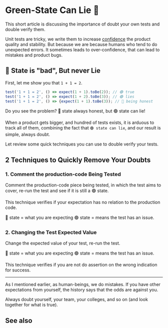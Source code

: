 # Green-State Can Lie 🤥

This short article is discussing the importance of doubt your own tests and double verify them.

Unit tests are tricky, we write them to increase [confidence](./pros.md#confidence) the product quality and stability.
But because we are because humans who tend to do unexpected errors. It sometimes leads to over-confidence, that can lead to mistakes and product bugs.

<!-- arrogance -->

## 🔴 State is "bad", But never Lie

First, let me show you that `1 + 1 = 2`.

```ts
test('1 + 1 = 2', () => expect(1 + 1).toBe(2)); // 🟢 true
test('1 + 1 = 2', () => expect(1 + 2).toBe(3)); // 🟢 lies
test('1 + 1 = 2', () => {expect(1 + 1).toBe(3)); // 🔴 being honest

```

Do you see the problem? 🔴 state always honest, but 🟢 state can lie!

When a product gets bigger, and hundred of tests exists, it is arduous to track all of them, combining the fact that `🟢 state can lie`, and our result is simple, always doubt.

Let review some quick techniques you can use to double verify your tests.

## 2 Techniques to Quickly Remove Your Doubts

### 1. Comment the production-code Being Tested

Comment the production-code piece being tested, in which the test aims to cover, re-run the test and see if it is still a 🟢 state.

This technique verifies if your expectation has no relation to the production code.

🔴 state = what you are expecting
🟢 state = means the test has an issue.

### 2. Changing the Test Expected Value

Change the expected value of your test, re-run the test.

🔴 state = what you are expecting
🟢 state = means the test has an issue.

This technique verifies if you are not do assertion on the wrong indication for success.

---

As I mentioned earlier, as human-beings, we do mistakes.
If you have other expectations from yourself, the history says that the odds are against you.

Always doubt yourself, your team, your colleges, and so on (and look together for what is true).

## See also
